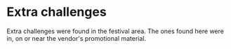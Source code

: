 # Extra challenges

Extra challenges were found in the festival area. The ones found here were in, on or near the vendor's promotional material.
